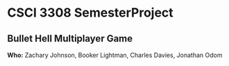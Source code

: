 # CSCI 3308 SemesterProject
## Bullet Hell Multiplayer Game

**Who:** Zachary Johnson, Booker Lightman, Charles Davies, Jonathan Odom

